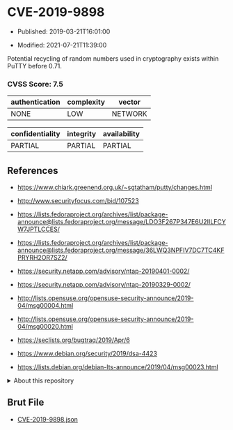 # CVE-2019-9898

- Published: 2019-03-21T16:01:00

- Modified: 2021-07-21T11:39:00

Potential recycling of random numbers used in cryptography exists within PuTTY before 0.71.

### CVSS Score: **7.5**

| authentication | complexity | vector |
| --- | --- | --- |
| NONE | LOW | NETWORK |

| confidentiality | integrity | availability |
| --- | --- | --- |
| PARTIAL | PARTIAL | PARTIAL |

## References

* https://www.chiark.greenend.org.uk/~sgtatham/putty/changes.html

* http://www.securityfocus.com/bid/107523

* https://lists.fedoraproject.org/archives/list/package-announce@lists.fedoraproject.org/message/LDO3F267P347E6U2IILFCYW7JPTLCCES/

* https://lists.fedoraproject.org/archives/list/package-announce@lists.fedoraproject.org/message/36LWQ3NPFIV7DC7TC4KFPRYRH2OR7SZ2/

* https://security.netapp.com/advisory/ntap-20190401-0002/

* https://security.netapp.com/advisory/ntap-20190329-0002/

* http://lists.opensuse.org/opensuse-security-announce/2019-04/msg00004.html

* http://lists.opensuse.org/opensuse-security-announce/2019-04/msg00020.html

* https://seclists.org/bugtraq/2019/Apr/6

* https://www.debian.org/security/2019/dsa-4423

* https://lists.debian.org/debian-lts-announce/2019/04/msg00023.html

<details>
<summary>About this repository</summary> 

  This repository is part of the project [Live Hack CVE](https://github.com/Live-Hack-CVE). Main website can be found [www.live-hack.org](https://www.live-hack.org) 
  
  Made by [Sn0wAlice](https://github.com/Sn0wAlice) for the people that care about security and need to have a feed of the latest CVEs. Hope you enjoy it, don't forget to star the repo and follow me on [Twitter](https://twitter.com/Sn0wAlice) and [Github](https://github.com/Sn0wAlice). And that is my [personnal website](https://www.alice-snow.me/)

  - [Home Page](https://github.com/Live-Hack-CVE)
  - [Framework](https://github.com/Live-Hack-CVE/cve-framework)
  - [CVE database](https://github.com/Live-Hack-CVE/full_database)
  - [Changelog](https://github.com/Live-Hack-CVE/Changelog)
</details>

## Brut File

* [CVE-2019-9898.json](https://raw.githubusercontent.com/Live-Hack-CVE/full_database/main/cves/2019/CVE-2019-9898.json)

